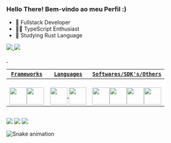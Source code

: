 ### Hello There! Bem-vindo ao meu Perfil :)

- 🔭 Fullstack Developer
- 🐱‍👤 TypeScript Enthusiast
- 🦀 Studying Rust Language

<div>
  <a href="github.com/Serinolli">
    <img src="https://github-readme-stats.vercel.app/api?username=serinolli&count_private=true&show_icons=true&theme=vision-friendly-dark">
<!--     <img src="https://github-readme-stats.vercel.app/api/top-langs/?username=serinolli&theme=dark"> -->
  <img src="https://github-readme-streak-stats.herokuapp.com?user=Serinolli&theme=dark&date_format=j%2Fn%5B%2FY%5D">
</div>

&nbsp;

|`Frameworks` | `Languages` | `Softwares/SDK's/Others` |  
|---|---|---|
| <div style="display:inline_block"><br><img align="center" height="45" weight="55" src="https://cdn.jsdelivr.net/gh/devicons/devicon/icons/angularjs/angularjs-original.svg" /><img align="center" height="45" weight="55" src="https://cdn.jsdelivr.net/gh/devicons/devicon/icons/bootstrap/bootstrap-original.svg" /></div> | <div style="display:inline_block"><br> <img align="center" height="45" weight="55" src="https://cdn.jsdelivr.net/gh/devicons/devicon/icons/csharp/csharp-original.svg" /> <img align="center" height="45" weight="55" src="https://cdn.jsdelivr.net/gh/devicons/devicon/icons/typescript/typescript-original.svg" />  </div> | <div style="display:inline_block"><br><img align="center" height="45" weight="55" src="https://cdn.jsdelivr.net/gh/devicons/devicon/icons/microsoftsqlserver/microsoftsqlserver-plain.svg" /><img align="center" height="45" weight="55" src="https://cdn.jsdelivr.net/gh/devicons/devicon/icons/ionic/ionic-original.svg" /><img align="center" height="45" weight="55" src="https://cdn.jsdelivr.net/gh/devicons/devicon/icons/html5/html5-original.svg" /><img align="center" height="45" weight="55" src="https://cdn.jsdelivr.net/gh/devicons/devicon/icons/css3/css3-original.svg" /></div> |  

  
  ##

  <div> 
  <a href="https://instagram.com/rafael_serinolli" target="_blank"><img src="https://img.shields.io/badge/-Instagram-%23E4405F?style=for-the-badge&logo=instagram&logoColor=white" target="_blank"></a> 
  <a href = "mailto:rafael.serinolli2@gmail.com"><img src="https://img.shields.io/badge/-Gmail-%23333?style=for-the-badge&logo=gmail&logoColor=white" target="_blank"></a>
  <a href="https://www.linkedin.com/in/serinolli" target="_blank"><img src="https://img.shields.io/badge/-LinkedIn-%230077B5?style=for-the-badge&logo=linkedin&logoColor=white" target="_blank"></a> 
 
  ![Snake animation](https://github.com/serinolli/serinolli/blob/output/github-contribution-grid-snake.svg)
 
</div>
